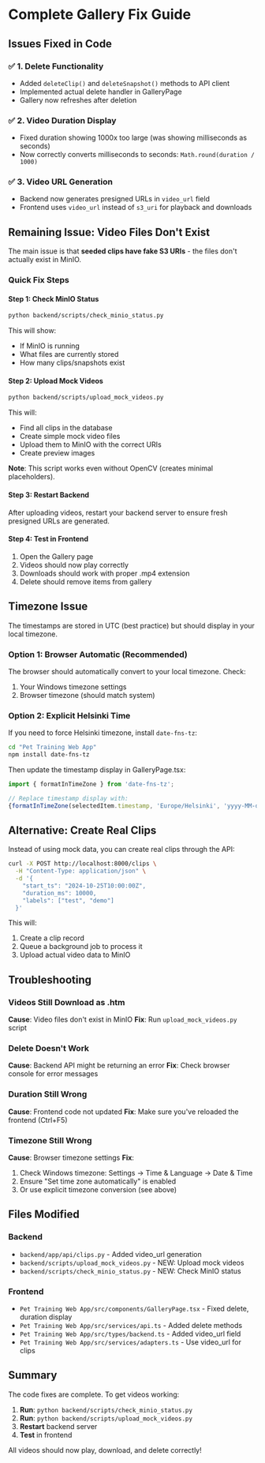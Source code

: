 # Complete Gallery Fix Guide

## Issues Fixed in Code

### ✅ 1. Delete Functionality
- Added `deleteClip()` and `deleteSnapshot()` methods to API client
- Implemented actual delete handler in GalleryPage
- Gallery now refreshes after deletion

### ✅ 2. Video Duration Display
- Fixed duration showing 1000x too large (was showing milliseconds as seconds)
- Now correctly converts milliseconds to seconds: `Math.round(duration / 1000)`

### ✅ 3. Video URL Generation
- Backend now generates presigned URLs in `video_url` field
- Frontend uses `video_url` instead of `s3_uri` for playback and downloads

## Remaining Issue: Video Files Don't Exist

The main issue is that **seeded clips have fake S3 URIs** - the files don't actually exist in MinIO.

### Quick Fix Steps

#### Step 1: Check MinIO Status
```bash
python backend/scripts/check_minio_status.py
```

This will show:
- If MinIO is running
- What files are currently stored
- How many clips/snapshots exist

#### Step 2: Upload Mock Videos
```bash
python backend/scripts/upload_mock_videos.py
```

This will:
- Find all clips in the database
- Create simple mock video files
- Upload them to MinIO with the correct URIs
- Create preview images

**Note**: This script works even without OpenCV (creates minimal placeholders).

#### Step 3: Restart Backend
After uploading videos, restart your backend server to ensure fresh presigned URLs are generated.

#### Step 4: Test in Frontend
1. Open the Gallery page
2. Videos should now play correctly
3. Downloads should work with proper .mp4 extension
4. Delete should remove items from gallery

## Timezone Issue

The timestamps are stored in UTC (best practice) but should display in your local timezone.

### Option 1: Browser Automatic (Recommended)
The browser should automatically convert to your local timezone. Check:
1. Your Windows timezone settings
2. Browser timezone (should match system)

### Option 2: Explicit Helsinki Time
If you need to force Helsinki timezone, install `date-fns-tz`:

```bash
cd "Pet Training Web App"
npm install date-fns-tz
```

Then update the timestamp display in GalleryPage.tsx:

```typescript
import { formatInTimeZone } from 'date-fns-tz';

// Replace timestamp display with:
{formatInTimeZone(selectedItem.timestamp, 'Europe/Helsinki', 'yyyy-MM-dd HH:mm:ss')}
```

## Alternative: Create Real Clips

Instead of using mock data, you can create real clips through the API:

```bash
curl -X POST http://localhost:8000/clips \
  -H "Content-Type: application/json" \
  -d '{
    "start_ts": "2024-10-25T10:00:00Z",
    "duration_ms": 10000,
    "labels": ["test", "demo"]
  }'
```

This will:
1. Create a clip record
2. Queue a background job to process it
3. Upload actual video data to MinIO

## Troubleshooting

### Videos Still Download as .htm
**Cause**: Video files don't exist in MinIO
**Fix**: Run `upload_mock_videos.py` script

### Delete Doesn't Work
**Cause**: Backend API might be returning an error
**Fix**: Check browser console for error messages

### Duration Still Wrong
**Cause**: Frontend code not updated
**Fix**: Make sure you've reloaded the frontend (Ctrl+F5)

### Timezone Still Wrong
**Cause**: Browser timezone settings
**Fix**: 
1. Check Windows timezone: Settings → Time & Language → Date & Time
2. Ensure "Set time zone automatically" is enabled
3. Or use explicit timezone conversion (see above)

## Files Modified

### Backend
- `backend/app/api/clips.py` - Added video_url generation
- `backend/scripts/upload_mock_videos.py` - NEW: Upload mock videos
- `backend/scripts/check_minio_status.py` - NEW: Check MinIO status

### Frontend
- `Pet Training Web App/src/components/GalleryPage.tsx` - Fixed delete, duration display
- `Pet Training Web App/src/services/api.ts` - Added delete methods
- `Pet Training Web App/src/types/backend.ts` - Added video_url field
- `Pet Training Web App/src/services/adapters.ts` - Use video_url for clips

## Summary

The code fixes are complete. To get videos working:

1. **Run**: `python backend/scripts/check_minio_status.py`
2. **Run**: `python backend/scripts/upload_mock_videos.py`
3. **Restart** backend server
4. **Test** in frontend

All videos should now play, download, and delete correctly!
